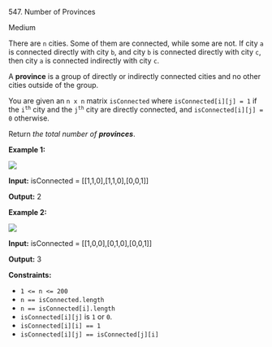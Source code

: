 547\. Number of Provinces

Medium

There are `n` cities. Some of them are connected, while some are not. If city `a` is connected directly with city `b`, and city `b` is connected directly with city `c`, then city `a` is connected indirectly with city `c`.

A **province** is a group of directly or indirectly connected cities and no other cities outside of the group.

You are given an `n x n` matrix `isConnected` where `isConnected[i][j] = 1` if the <code>i<sup>th</sup></code> city and the <code>j<sup>th</sup></code> city are directly connected, and `isConnected[i][j] = 0` otherwise.

Return _the total number of **provinces**_.

**Example 1:**

![](https://assets.leetcode.com/uploads/2020/12/24/graph1.jpg)

**Input:** isConnected = [[1,1,0],[1,1,0],[0,0,1]]

**Output:** 2

**Example 2:**

![](https://assets.leetcode.com/uploads/2020/12/24/graph2.jpg)

**Input:** isConnected = [[1,0,0],[0,1,0],[0,0,1]]

**Output:** 3

**Constraints:**

*   `1 <= n <= 200`
*   `n == isConnected.length`
*   `n == isConnected[i].length`
*   `isConnected[i][j]` is `1` or `0`.
*   `isConnected[i][i] == 1`
*   `isConnected[i][j] == isConnected[j][i]`